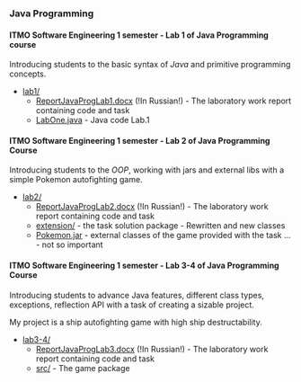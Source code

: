 
### Java Programming

#### **ITMO Software Engineering 1 semester - Lab 1 of Java Programming course**

Introducing students to 
the basic syntax of *Java* and primitive programming
concepts.

 - [lab1/](./lab1/)
	- [ReportJavaProgLab1.docx](./lab1/ReportJavaProgLab1.docx) (!In Russian!) - The laboratory work report containing code and task
	 - [LabOne.java](./lab1/LabOne.java) - Java code Lab.1

#### **ITMO Software Engineering 1 semester - Lab 2 of Java Programming Course**

Introducing students to the
*OOP*, working with jars and external libs
with a simple Pokemon autofighting game.

 - [lab2/](./lab2/)
	- [ReportJavaProgLab2.docx](./lab2/ReportJavaProgLab2.docx) (!In Russian!) - The laboratory work report containing code and task
	- [extension/](./lab2/extension/) - the task solution package - Rewritten and new classes
	- [Pokemon.jar](./lab2/Pokemon.jar) - external classes of the game provided with the task
	... - not so important

#### **ITMO Software Engineering 1 semester - Lab 3-4 of Java Programming Course**

Introducing students to advance Java features, different
class types, exceptions, reflection API with a task of creating
a sizable project.

My project is a ship autofighting game with high
ship destructability.

 - [lab3-4/](./lab3-4/)
	- [ReportJavaProgLab3.docx](./lab3-4/ReportJavaProgLab3.docx) (!In Russian!) - The laboratory work report containing code and task
	- [src/](./lab3-4/src/) - The game package
